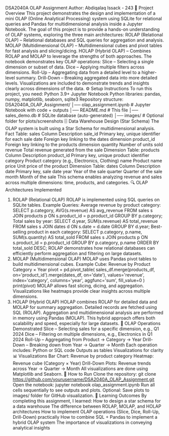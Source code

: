 DSA2040A OLAP Assignment
Author: Abdiqalaq Issack - 243
📌 Project Overview
This project demonstrates the design and implementation of a mini OLAP (Online Analytical Processing) system using SQLite for relational queries and Pandas for multidimensional analysis inside a Jupyter Notebook.
The goal of this project is to provide a hands-on understanding of OLAP systems, exploring the three main architectures:
ROLAP (Relational OLAP) – Relational databases and SQL queries for aggregation and analysis.
MOLAP (Multidimensional OLAP) – Multidimensional cubes and pivot tables for fast analysis and slicing/dicing.
HOLAP (Hybrid OLAP) – Combines ROLAP and MOLAP to leverage the strengths of both approaches.
The notebook demonstrates key OLAP operations:
Slice – Selecting a single dimension or subset of data.
Dice – Applying multiple filters across dimensions.
Roll-Up – Aggregating data from a detailed level to a higher-level summary.
Drill-Down – Breaking aggregated data into more detailed levels.
Visualizations are included to demonstrate trends and insights clearly across dimensions of the data.
⚙️ Setup Instructions
To run this project, you need:
Python 3.9+
Jupyter Notebook
Python libraries: pandas, numpy, matplotlib, seaborn, sqlite3
Repository structure:
DSA2040A_OLAP_Assignment/
│── olap_assignment.ipynb   # Jupyter Notebook with code + outputs
│── README.md               # This file
│── sales_demo.db           # SQLite database (auto-generated)
│── images/                 # Optional folder for plots/screenshots
🗄️ Data Warehouse Design (Star Schema)
The OLAP system is built using a Star Schema for multidimensional analysis.
Fact Table: sales
Column	Description
sale_id	Primary key, unique identifier for each sale
date	Foreign key linking to the dates dimension
product_id	Foreign key linking to the products dimension
quantity	Number of units sold
revenue	Total revenue generated from the sale
Dimension Table: products
Column	Description
product_id	Primary key, unique product identifier
category	Product category (e.g., Electronics, Clothing)
name	Product name
price	Unit price of the product
Dimension Table: dates
Column	Description
date	Primary key, sale date
year	Year of the sale
quarter	Quarter of the sale
month	Month of the sale
This schema enables analyzing revenue and sales across multiple dimensions: time, products, and categories.
🔍 OLAP Architectures Implemented
1. ROLAP (Relational OLAP)
ROLAP is implemented using SQL queries on SQLite tables.
Example Queries:
Average revenue by product category:
SELECT p.category, AVG(s.revenue) AS avg_revenue
FROM sales s
JOIN products p ON s.product_id = p.product_id
GROUP BY p.category;
Total sales by year:
SELECT d.year, SUM(s.revenue) AS total_revenue
FROM sales s
JOIN dates d ON s.date = d.date
GROUP BY d.year;
Best-selling product in each category:
SELECT p.category, p.name, SUM(s.quantity) AS total_sold
FROM sales s
JOIN products p ON s.product_id = p.product_id
GROUP BY p.category, p.name
ORDER BY total_sold DESC;
ROLAP demonstrates how relational databases can efficiently perform aggregation and filtering on large datasets.
2. MOLAP (Multidimensional OLAP)
MOLAP uses Pandas pivot tables to build multidimensional cubes.
Example Cube: Revenue by Product Category × Year
pivot = pd.pivot_table(
    sales_df.merge(products_df, on='product_id').merge(dates_df, on='date'),
    values='revenue',
    index='category',
    columns='year',
    aggfunc='sum',
    fill_value=0
)
print(pivot)
MOLAP allows fast slicing, dicing, and aggregation.
Visualizations like heatmaps provide clear insights across multiple dimensions.
3. HOLAP (Hybrid OLAP)
HOLAP combines ROLAP for detailed data and MOLAP for summary aggregation.
Detailed records are fetched using SQL (ROLAP).
Aggregation and multidimensional analysis are performed in memory using Pandas (MOLAP).
This hybrid approach offers both scalability and speed, especially for large datasets.
🧩 OLAP Operations Demonstrated
Slice – Selecting sales for a specific dimension, e.g., Q1 2024
Dice – Filtering on multiple dimensions, e.g., Electronics in Q1 2024
Roll-Up – Aggregating from Product → Category → Year
Drill-Down – Breaking down from Year → Quarter → Month
Each operation includes:
Python or SQL code
Outputs as tables
Visualizations for clarity
📊 Visualizations
Bar Chart: Revenue by product category
Heatmap: Revenue cube (Category × Year)
Drill-Down Plots: Revenue trends across Year → Quarter → Month
All visualizations are done using Matplotlib and Seaborn.
🚀 How to Run
Clone the repository:
git clone https://github.com/yourusername/DSA2040A_OLAP_Assignment.git
Open the notebook:
jupyter notebook olap_assignment.ipynb
Run all cells sequentially to see outputs and plots.
Optional: Save plots to images/ folder for GitHub visualization.
🎯 Learning Outcomes
By completing this assignment, I learned:
How to design a star schema for a data warehouse
The difference between ROLAP, MOLAP, and HOLAP architectures
How to implement OLAP operations (Slice, Dice, Roll-Up, Drill-Down) practically
How to combine SQL + Pandas to implement a hybrid OLAP system
The importance of visualizations in conveying analytical insights


